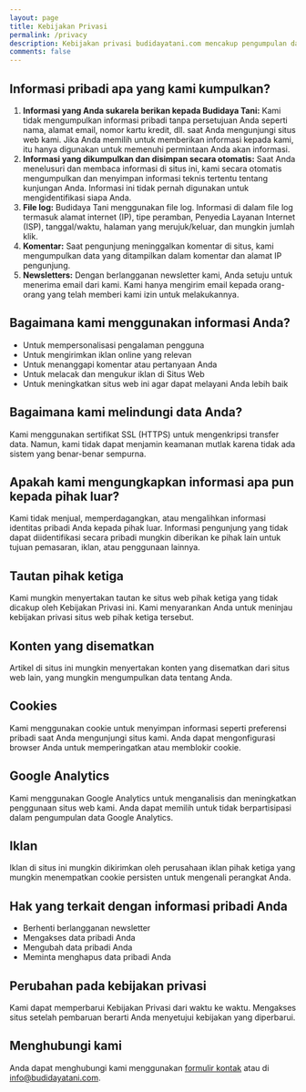 ```yaml
---
layout: page
title: Kebijakan Privasi
permalink: /privacy
description: Kebijakan privasi budidayatani.com mencakup pengumpulan dan penggunaan informasi pribadi pengunjung, penggunaan cookies, kemitraan iklan, dan penggunaan fitur media sosial. Dijelaskan juga cara mengelola pengaturan cookie dan hak-hak terkait informasi pribadi.
comments: false
---
```


## Informasi pribadi apa yang kami kumpulkan?
1. **Informasi yang Anda sukarela berikan kepada Budidaya Tani:** Kami tidak mengumpulkan informasi pribadi tanpa persetujuan Anda seperti nama, alamat email, nomor kartu kredit, dll. saat Anda mengunjungi situs web kami. Jika Anda memilih untuk memberikan informasi kepada kami, itu hanya digunakan untuk memenuhi permintaan Anda akan informasi.
2. **Informasi yang dikumpulkan dan disimpan secara otomatis:** Saat Anda menelusuri dan membaca informasi di situs ini, kami secara otomatis mengumpulkan dan menyimpan informasi teknis tertentu tentang kunjungan Anda. Informasi ini tidak pernah digunakan untuk mengidentifikasi siapa Anda.
3. **File log:** Budidaya Tani menggunakan file log. Informasi di dalam file log termasuk alamat internet (IP), tipe peramban, Penyedia Layanan Internet (ISP), tanggal/waktu, halaman yang merujuk/keluar, dan mungkin jumlah klik.
4. **Komentar:** Saat pengunjung meninggalkan komentar di situs, kami mengumpulkan data yang ditampilkan dalam komentar dan alamat IP pengunjung.
5. **Newsletters:** Dengan berlangganan newsletter kami, Anda setuju untuk menerima email dari kami. Kami hanya mengirim email kepada orang-orang yang telah memberi kami izin untuk melakukannya.

## Bagaimana kami menggunakan informasi Anda?
- Untuk mempersonalisasi pengalaman pengguna
- Untuk mengirimkan iklan online yang relevan
- Untuk menanggapi komentar atau pertanyaan Anda
- Untuk melacak dan mengukur iklan di Situs Web
- Untuk meningkatkan situs web ini agar dapat melayani Anda lebih baik

## Bagaimana kami melindungi data Anda?
Kami menggunakan sertifikat SSL (HTTPS) untuk mengenkripsi transfer data. Namun, kami tidak dapat menjamin keamanan mutlak karena tidak ada sistem yang benar-benar sempurna.

## Apakah kami mengungkapkan informasi apa pun kepada pihak luar?
Kami tidak menjual, memperdagangkan, atau mengalihkan informasi identitas pribadi Anda kepada pihak luar. Informasi pengunjung yang tidak dapat diidentifikasi secara pribadi mungkin diberikan ke pihak lain untuk tujuan pemasaran, iklan, atau penggunaan lainnya.

## Tautan pihak ketiga
Kami mungkin menyertakan tautan ke situs web pihak ketiga yang tidak dicakup oleh Kebijakan Privasi ini. Kami menyarankan Anda untuk meninjau kebijakan privasi situs web pihak ketiga tersebut.

## Konten yang disematkan
Artikel di situs ini mungkin menyertakan konten yang disematkan dari situs web lain, yang mungkin mengumpulkan data tentang Anda.

## Cookies
Kami menggunakan cookie untuk menyimpan informasi seperti preferensi pribadi saat Anda mengunjungi situs kami. Anda dapat mengonfigurasi browser Anda untuk memperingatkan atau memblokir cookie.

## Google Analytics
Kami menggunakan Google Analytics untuk menganalisis dan meningkatkan penggunaan situs web kami. Anda dapat memilih untuk tidak berpartisipasi dalam pengumpulan data Google Analytics.

## Iklan
Iklan di situs ini mungkin dikirimkan oleh perusahaan iklan pihak ketiga yang mungkin menempatkan cookie persisten untuk mengenali perangkat Anda.

## Hak yang terkait dengan informasi pribadi Anda
- Berhenti berlangganan newsletter
- Mengakses data pribadi Anda
- Mengubah data pribadi Anda
- Meminta menghapus data pribadi Anda

## Perubahan pada kebijakan privasi
Kami dapat memperbarui Kebijakan Privasi dari waktu ke waktu. Mengakses situs setelah pembaruan berarti Anda menyetujui kebijakan yang diperbarui.

## Menghubungi kami
Anda dapat menghubungi kami menggunakan [formulir kontak](https://www.budidayatani.com/p/contact.html) atau di info@budidayatani.com.
